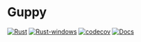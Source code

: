 # Guppy

[![Rust](https://github.com/dmweis/guppy/workflows/Rust/badge.svg)](https://github.com/dmweis/guppy/actions)
[![Rust-windows](https://github.com/dmweis/guppy/workflows/Rust-windows/badge.svg)](https://github.com/dmweis/guppy/actions)
[![codecov](https://codecov.io/gh/dmweis/guppy/branch/main/graph/badge.svg)](https://codecov.io/gh/dmweis/guppy)
[![Docs](https://img.shields.io/badge/-docs-brightgreen)](https://davidweis.dev/guppy/guppy_controller/)
